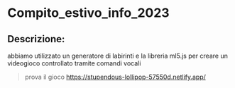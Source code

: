 # Compito_estivo_info_2023

## Descrizione:
abbiamo utilizzato un generatore di labirinti e la libreria ml5.js per creare un videogioco controllato tramite comandi vocali

> prova il gioco
https://stupendous-lollipop-57550d.netlify.app/
